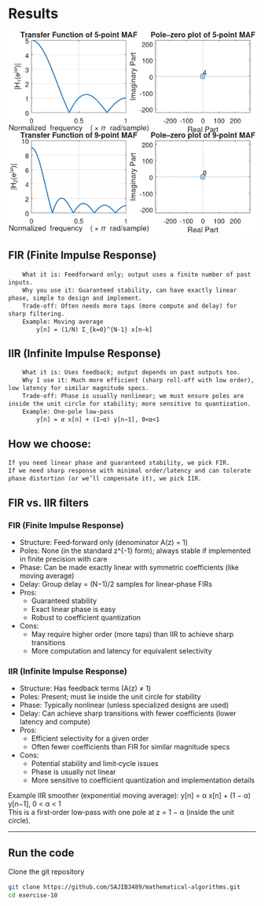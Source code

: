 # Results

![image](/exercise-10/Figure_1_Exercise_10.png)



## FIR (Finite Impulse Response)
        What it is: Feedforward only; output uses a finite number of past inputs.
        Why you use it: Guaranteed stability, can have exactly linear phase, simple to design and implement.
        Trade‑off: Often needs more taps (more compute and delay) for sharp filtering.
        Example: Moving average
            y[n] = (1/N) Σ_{k=0}^{N-1} x[n−k]


## IIR (Infinite Impulse Response)
        What it is: Uses feedback; output depends on past outputs too.
        Why I use it: Much more efficient (sharp roll‑off with low order), low latency for similar magnitude specs.
        Trade‑off: Phase is usually nonlinear; we must ensure poles are inside the unit circle for stability; more sensitive to quantization.
        Example: One‑pole low‑pass
            y[n] = α x[n] + (1−α) y[n−1], 0<α<1

## How we choose:

    If you need linear phase and guaranteed stability, we pick FIR.
    If we need sharp response with minimal order/latency and can tolerate phase distortion (or we’ll compensate it), we pick IIR.


## FIR vs. IIR filters

### FIR (Finite Impulse Response)
- Structure: Feed‑forward only (denominator A(z) = 1)
- Poles: None (in the standard z^{-1} form); always stable if implemented in finite precision with care
- Phase: Can be made exactly linear with symmetric coefficients (like moving average)
- Delay: Group delay = (N−1)/2 samples for linear‑phase FIRs
- Pros:
  - Guaranteed stability
  - Exact linear phase is easy
  - Robust to coefficient quantization
- Cons:
  - May require higher order (more taps) than IIR to achieve sharp transitions
  - More computation and latency for equivalent selectivity

### IIR (Infinite Impulse Response)
- Structure: Has feedback terms (A(z) ≠ 1)
- Poles: Present; must lie inside the unit circle for stability
- Phase: Typically nonlinear (unless specialized designs are used)
- Delay: Can achieve sharp transitions with fewer coefficients (lower latency and compute)
- Pros:
  - Efficient selectivity for a given order
  - Often fewer coefficients than FIR for similar magnitude specs
- Cons:
  - Potential stability and limit‑cycle issues
  - Phase is usually not linear
  - More sensitive to coefficient quantization and implementation details

Example IIR smoother (exponential moving average):
y[n] = α x[n] + (1 − α) y[n−1], 0 < α < 1  
This is a first‑order low‑pass with one pole at z = 1 − α (inside the unit circle).

---


## Run the code

Clone the git repository

```bash
git clone https://github.com/SAJIB3489/mathematical-algorithms.git
cd exercise-10
```